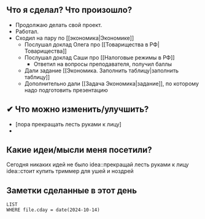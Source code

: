 ## Что я сделал? Что произошло?

- Продолжаю делать свой проект.
- Работал.
- Сходил на пару по [[экономика|Экономике]]
	- Послушал доклад Олега про [[Товарищества в РФ|Товарищества]]
	- Послушал доклад Саши про [[Налоговые режимы в РФ]]
		- Ответил на вопросы преподавателя, получил баллы
	- Дали задание [[Экономика. Заполнить таблицу|заполнить таблицу]]
	- Дополнительно дали [[Задача Экономика|задание]], по которому надо подготовить презентацию 

## ✔ Что можно изменить/улучшить?

- [пора прекращать лесть руками к лицу]
- 

## Какие идеи/мысли меня посетили?

Сегодня никаких идей не было
idea::прекращай лесть руками к лицу
idea::стоит купить триммер для ушей и ноздрей

## Заметки сделанные в этот день
```dataview
LIST
WHERE file.cday = date(2024-10-14)
```